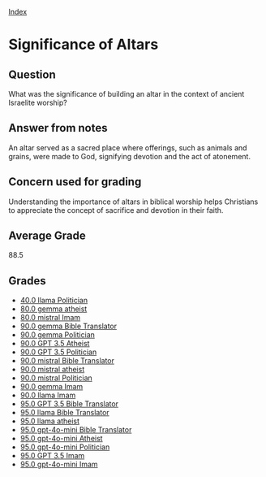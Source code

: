
[Index](../index.md)
# Significance of Altars
## Question
What was the significance of building an altar in the context of ancient Israelite worship?

## Answer from notes
An altar served as a sacred place where offerings, such as animals and grains, were made to God, signifying devotion and the act of atonement.

## Concern used for grading
Understanding the importance of altars in biblical worship helps Christians to appreciate the concept of sacrifice and devotion in their faith.

## Average Grade
88.5

## Grades
 * [40.0 llama Politician](../answers/llama_Politician/Significance_of_Altars.md)
 * [80.0 gemma atheist](../answers/gemma_atheist/Significance_of_Altars.md)
 * [80.0 mistral Imam](../answers/mistral_Imam/Significance_of_Altars.md)
 * [90.0 gemma Bible Translator](../answers/gemma_Bible_Translator/Significance_of_Altars.md)
 * [90.0 gemma Politician](../answers/gemma_Politician/Significance_of_Altars.md)
 * [90.0 GPT 3.5 Atheist](../answers/GPT_3.5_Atheist/Significance_of_Altars.md)
 * [90.0 GPT 3.5 Politician](../answers/GPT_3.5_Politician/Significance_of_Altars.md)
 * [90.0 mistral Bible Translator](../answers/mistral_Bible_Translator/Significance_of_Altars.md)
 * [90.0 mistral atheist](../answers/mistral_atheist/Significance_of_Altars.md)
 * [90.0 mistral Politician](../answers/mistral_Politician/Significance_of_Altars.md)
 * [90.0 gemma Imam](../answers/gemma_Imam/Significance_of_Altars.md)
 * [90.0 llama Imam](../answers/llama_Imam/Significance_of_Altars.md)
 * [95.0 GPT 3.5 Bible Translator](../answers/GPT_3.5_Bible_Translator/Significance_of_Altars.md)
 * [95.0 llama Bible Translator](../answers/llama_Bible_Translator/Significance_of_Altars.md)
 * [95.0 llama atheist](../answers/llama_atheist/Significance_of_Altars.md)
 * [95.0 gpt-4o-mini Bible Translator](../answers/gpt-4o-mini_Bible_Translator/Significance_of_Altars.md)
 * [95.0 gpt-4o-mini Atheist](../answers/gpt-4o-mini_Atheist/Significance_of_Altars.md)
 * [95.0 gpt-4o-mini Politician](../answers/gpt-4o-mini_Politician/Significance_of_Altars.md)
 * [95.0 GPT 3.5 Imam](../answers/GPT_3.5_Imam/Significance_of_Altars.md)
 * [95.0 gpt-4o-mini Imam](../answers/gpt-4o-mini_Imam/Significance_of_Altars.md)
